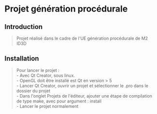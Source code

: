 # Projet génération procédurale

## Introduction

> Projet réalisé dans le cadre de l'UE génération procédurale de M2 ID3D

## Installation

> Pour lancer le projet : <br />
    - Avec Qt Creator, sous linux.<br />
    - OpenGL doit être installé est Qt en version > 5 <br />
    - Lancer Qt Creator, ouvrir un projet et sélectionner le .pro dans le dossier du projet <br />
    - Dans l'onglet Projets de l'éditeur, ajouter une étape de compilation de type make, avec pour argument : install <br />
    - Lancer le projet normalement
